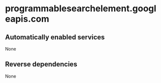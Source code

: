 # programmablesearchelement.googleapis.com

## Automatically enabled services

None

## Reverse dependencies

None
